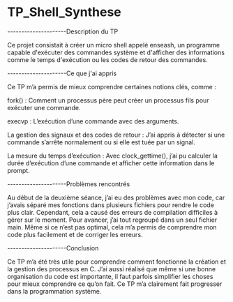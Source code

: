 # TP_Shell_Synthese
---------------------Description du TP

Ce projet consistait à créer un micro shell appelé enseash, un programme capable d'exécuter des commandes système et d'afficher des informations comme le temps d'exécution ou les codes de retour des commandes.

---------------------Ce que j'ai appris

Ce TP m’a permis de mieux comprendre certaines notions clés, comme :

fork() : Comment un processus père peut créer un processus fils pour exécuter une commande.

execvp : L’exécution d’une commande avec des arguments.

La gestion des signaux et des codes de retour : J’ai appris à détecter si une commande s’arrête normalement ou si elle est tuée par un signal.

La mesure du temps d’exécution : Avec clock_gettime(), j’ai pu calculer la durée d’exécution d’une commande et afficher cette information dans le prompt.

---------------------Problèmes rencontrés

Au début de la deuxième séance, j’ai eu des problèmes avec mon code, car j’avais séparé mes fonctions dans plusieurs fichiers pour rendre le code plus clair. Cependant, cela a causé des erreurs de compilation difficiles à gérer sur le moment. Pour avancer, j’ai tout regroupé dans un seul fichier main. Même si ce n’est pas optimal, cela m’a permis de comprendre mon code plus facilement et de corriger les erreurs.

---------------------Conclusion

Ce TP m’a été très utile pour comprendre comment fonctionne la création et la gestion des processus en C. J’ai aussi réalisé que même si une bonne organisation du code est importante, il faut parfois simplifier les choses pour mieux comprendre ce qu’on fait. Ce TP m’a clairement fait progresser dans la programmation système.
